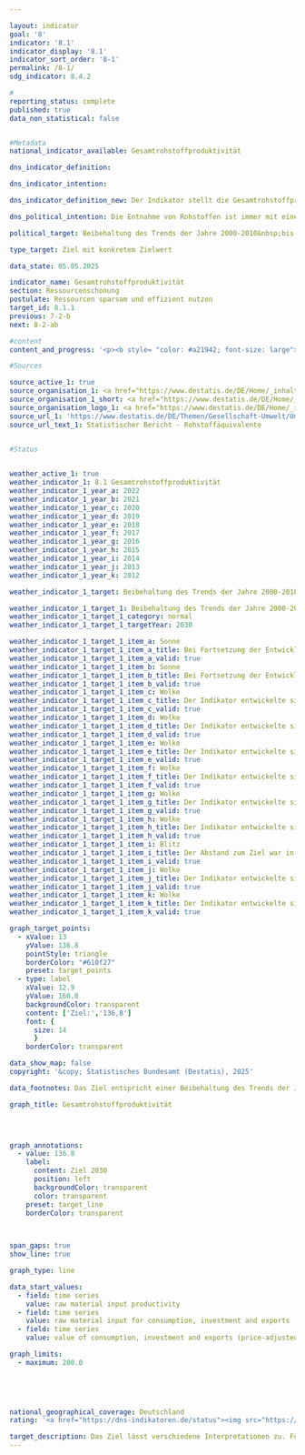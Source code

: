 ```yaml
---

layout: indicator        
goal: '8'        
indicator: '8.1'        
indicator_display: '8.1'        
indicator_sort_order: '8-1'        
permalink: /8-1/        
sdg_indicator: 8.4.2        

#
reporting_status: complete        
published: true        
data_non_statistical: false        


#Metadata        
national_indicator_available: Gesamtrohstoffproduktivität        

dns_indicator_definition:         

dns_indicator_intention:         

dns_indicator_definition_new: Der Indikator stellt die Gesamtrohstoffproduktivität im Vergleich zum Basisjahr 2010&nbsp;dar. Der Indikator setzt den Wert aller an die letzte Verwendung abgegebenen Güter (in Euro, preisbereinigt) in Relation zur Masse der für ihre Produktion im In- und Ausland eingesetzten Rohstoffe (in Tonnen). Die letzte Verwendung umfasst dabei sowohl inländischen Konsum und inländische Investitionen als auch den Export. Im Nenner des Indikators werden sowohl aus der Umwelt entnommene abiotische und biotische Rohstoffe berücksichtigt als auch Pflanzenmaterial, das durch die Land- und Forstwirtschaft produziert wurde. In der Grafik sind sowohl der Indikator selbst als auch Zähler und Nenner einzeln dargestellt.        

dns_political_intention: Die Entnahme von Rohstoffen ist immer mit einer Beeinträchtigung der Natur verbunden. Durch die steigende Nachfrage nach Rohstoffen werden weltweit zunehmend Rohstoffvorkommen in Gebieten erschlossen, die besonders sensibel auf menschliche Einflüsse reagieren. Daher hat sich die Bundesregierung bereits im Deutschen Ressourceneffizienzprogramm (ProgRess) II im Jahr 2016&nbsp;das Ziel gesetzt, dass die Gesamtrohstoffproduktivität weiterhin steigen soll.        

political_target: Beibehaltung des Trends der Jahre 2000-2010&nbsp;bis 2030        

type_target: Ziel mit konkretem Zielwert        

data_state: 05.05.2025        

indicator_name: Gesamtrohstoffproduktivität        
section: Ressourcenschonung        
postulate: Ressourcen sparsam und effizient nutzen        
target_id: 8.1.1        
previous: 7-2-b        
next: 8-2-ab        

#content         
content_and_progress: '<p><b style= "color: #a21942; font-size: large">8.1&nbsp;Gesamtrohstoffproduktivität</b><br><br>Für die Herstellung aller Güter, die in Deutschland an die letzte Verwendung abgegebenen werden, sind Rohstoffe notwendig. Die letzte Verwendung kann dabei&nbsp;–&nbsp;je nach Art der Güter&nbsp;–&nbsp;deren Konsum, die Investition in Nicht-Konsumgüter oder der Export ins Ausland sein. Die Ressourcen fossiler Energieträger, Erze und anderer mineralischer Rohstoffe sind jedoch begrenzt. Biotische Rohstoffe wie Holz oder landwirtschaftliche Produkte sind zwar erneuerbar, wirken sich durch ihre Nutzung jedoch ebenfalls auf die Umwelt aus. Daher ist es wichtig, den Umfang der direkten und indirekten Rohstoffnutzung genau zu erfassen.<br><br>Als Indikator für die Intensität der Rohstoffnutzung eines Landes dient die Gesamtrohstoffproduktivität. Sie setzt den monetären Wert der im Inland zur letzten Verwendung bestimmten und exportierten Güter ins Verhältnis zur Menge an Rohstoffäquivalenten, die für deren Herstellung eingesetzt wurden.<br><br>Das Konzept der Rohstoffäquivalente beruht darauf, alle Güter in die Menge an Rohstoffen umzurechnen, die für ihre Produktion entlang der gesamten Wertschöpfungskette&nbsp;–&nbsp;im In- und Ausland&nbsp;–&nbsp;benötigt wurden. Zur Berechnung des Indikators ist unter anderem die Masse der Rohstoffe zu ermitteln, die für die Produktion importierter Güter eingesetzt wurden. Diese erfolgt auf Basis eines komplexen Input-Output-Modells, das physische und monetäre Daten aus verschiedenen amtlichen und nichtamtlichen Quellen kombiniert.<br><br>Der Indikator umfasst neben nicht erneuerbaren Rohstoffen (mineralische Rohstoffe, fossile Energieträger, Steine und Erden) auch pflanzliche Erzeugnisse aus Land- und Forstwirtschaft. Dabei kann es in geringem Umfang zu Doppelzählungen kommen&nbsp;–&nbsp;etwa, wenn sowohl die Masse eines Ernteprodukts als auch die des dafür verwendeten Mineraldüngers berücksichtigt werden.<br><br>Da der im Indikator dargestellte Rohstoffeinsatz sich nicht nur auf die inländische letzte Verwendung bezieht, sondern auch auf den Export, ist dieser Rohstoffeinsatz nicht mit dem Rohstofffußabdruck Deutschlands gleichzusetzen.<br><br>Zwischen 2010&nbsp;und 2022&nbsp;stieg der Indikatorwert um 27&nbsp;%. Dieser Zuwachs ist vor allem auf eine Erhöhung des Zählers zurückzuführen: Der preisbereinigte Wert der letzten Verwendung (inländischer Konsum, inländische Investitionen in Bauten, Ausrüstungen und sonstige Anlagen sowie Exporte) nahm im Vergleichszeitraum um 25&nbsp;% zu. Die inländische Rohstoffentnahme sank leicht (–6&nbsp;%), während die Masse der Importe in Rohstoffäquivalenten nahezu konstant blieb. Insgesamt ergab sich für den Nenner ein Rückgang um 1&nbsp;%.<br><br>Sowohl im Inland entnommene als auch importierte Rohstoffe werden häufig (wieder) exportiert. Der Nenner des Indikators weist daher nicht auf eine erhöhte globale Rohstoffentnahme für Konsum und Investitionen in Deutschland hin, sondern spiegelt teilweise die hohe internationale Verflechtung der deutschen Wirtschaft wider.<br><br>Zwischen 2010&nbsp;und 2022&nbsp;ist die Gesamtrohstoffproduktivität tendenziell gestiegen. Im Jahr 2021&nbsp;nahm sie gegenüber dem Vorjahr um 5&nbsp;Prozentpunkte zu; für 2022&nbsp;zeigen vorläufige Berechnungen einen weiteren Anstieg um 11&nbsp;Prozentpunkte. Insgesamt ergibt sich von 2010&nbsp;bis 2022&nbsp;ein Zuwachs von 27&nbsp;Prozentpunkten. Das entspricht einem durchschnittlichen jährlichen Wachstum von etwa 2,0&nbsp;%&nbsp;–&nbsp;und liegt damit über dem politisch festgelegten Ziel.</p>'                

#Sources        

source_active_1: true
source_organisation_1: <a href="https://www.destatis.de/DE/Home/_inhalt.html" target="_blank">Statistisches Bundesamt</a>
source_organisation_1_short: <a href="https://www.destatis.de/DE/Home/_inhalt.html" target="_blank">Statistisches Bundesamt</a>
source_organisation_logo_1: <a href="https://www.destatis.de/DE/Home/_inhalt.html" target="_blank"><img src="https://dns-indikatoren.de/public/OrgImgDe/destatis.png" alt="Statistisches Bundesamt" title=" Klicken Sie hier um zur Homepage der Organisation Statistisches Bundesamt zu gelangen." style="height:60px; width:148px; border:transparent"/></a>
source_url_1: 'https://www.destatis.de/DE/Themen/Gesellschaft-Umwelt/Umwelt/UGR/rohstoffe-materialfluesse-wasser/_inhalt.html#_47vjyakwy'
source_url_text_1: Statistischer Bericht - Rohstoffäquivalente
        

#Status        


weather_active_1: true
weather_indicator_1: 8.1 Gesamtrohstoffproduktivität
weather_indicator_1_year_a: 2022
weather_indicator_1_year_b: 2021
weather_indicator_1_year_c: 2020
weather_indicator_1_year_d: 2019
weather_indicator_1_year_e: 2018
weather_indicator_1_year_f: 2017
weather_indicator_1_year_g: 2016
weather_indicator_1_year_h: 2015
weather_indicator_1_year_i: 2014
weather_indicator_1_year_j: 2013
weather_indicator_1_year_k: 2012

weather_indicator_1_target: Beibehaltung des Trends der Jahre 2000-2010&nbsp;bis 2030

weather_indicator_1_target_1: Beibehaltung des Trends der Jahre 2000-2010&nbsp;bis 2030
weather_indicator_1_target_1_category: normal
weather_indicator_1_target_1_targetYear: 2030

weather_indicator_1_target_1_item_a: Sonne
weather_indicator_1_target_1_item_a_title: Bei Fortsetzung der Entwicklung aus 2022 wäre der Zielwert erreicht oder um weniger als 5&nbsp;% der Differenz zwischen Zielwert und dem Wert aus 2022 verfehlt worden.
weather_indicator_1_target_1_item_a_valid: true
weather_indicator_1_target_1_item_b: Sonne
weather_indicator_1_target_1_item_b_title: Bei Fortsetzung der Entwicklung aus 2021 wäre der Zielwert erreicht oder um weniger als 5&nbsp;% der Differenz zwischen Zielwert und dem Wert aus 2021 verfehlt worden.
weather_indicator_1_target_1_item_b_valid: true
weather_indicator_1_target_1_item_c: Wolke
weather_indicator_1_target_1_item_c_title: Der Indikator entwickelte sich in 2020 zwar in die gewünschte Richtung auf das Ziel zu, bei Fortsetzung der Entwicklung wäre das Ziel im Zieljahr aber um mehr als 20 % der Differenz zwischen Zielwert und dem Wert aus 2020 verfehlt worden.
weather_indicator_1_target_1_item_c_valid: true
weather_indicator_1_target_1_item_d: Wolke
weather_indicator_1_target_1_item_d_title: Der Indikator entwickelte sich in 2019 zwar in die gewünschte Richtung auf das Ziel zu, bei Fortsetzung der Entwicklung wäre das Ziel im Zieljahr aber um mehr als 20 % der Differenz zwischen Zielwert und dem Wert aus 2019 verfehlt worden.
weather_indicator_1_target_1_item_d_valid: true
weather_indicator_1_target_1_item_e: Wolke
weather_indicator_1_target_1_item_e_title: Der Indikator entwickelte sich in 2018 zwar in die gewünschte Richtung auf das Ziel zu, bei Fortsetzung der Entwicklung wäre das Ziel im Zieljahr aber um mehr als 20 % der Differenz zwischen Zielwert und dem Wert aus 2018 verfehlt worden.
weather_indicator_1_target_1_item_e_valid: true
weather_indicator_1_target_1_item_f: Wolke
weather_indicator_1_target_1_item_f_title: Der Indikator entwickelte sich in 2017 zwar in die gewünschte Richtung auf das Ziel zu, bei Fortsetzung der Entwicklung wäre das Ziel im Zieljahr aber um mehr als 20 % der Differenz zwischen Zielwert und dem Wert aus 2017 verfehlt worden.
weather_indicator_1_target_1_item_f_valid: true
weather_indicator_1_target_1_item_g: Wolke
weather_indicator_1_target_1_item_g_title: Der Indikator entwickelte sich in 2016 zwar in die gewünschte Richtung auf das Ziel zu, bei Fortsetzung der Entwicklung wäre das Ziel im Zieljahr aber um mehr als 20 % der Differenz zwischen Zielwert und dem Wert aus 2016 verfehlt worden.
weather_indicator_1_target_1_item_g_valid: true
weather_indicator_1_target_1_item_h: Wolke
weather_indicator_1_target_1_item_h_title: Der Indikator entwickelte sich in 2015 zwar in die gewünschte Richtung auf das Ziel zu, bei Fortsetzung der Entwicklung wäre das Ziel im Zieljahr aber um mehr als 20 % der Differenz zwischen Zielwert und dem Wert aus 2015 verfehlt worden.
weather_indicator_1_target_1_item_h_valid: true
weather_indicator_1_target_1_item_i: Blitz
weather_indicator_1_target_1_item_i_title: Der Abstand zum Ziel war in 2014 konstant hoch oder hat sich vergrößert. Der Indikator entwickelte sich also nicht in die gewünschte Richtung.
weather_indicator_1_target_1_item_i_valid: true
weather_indicator_1_target_1_item_j: Wolke
weather_indicator_1_target_1_item_j_title: Der Indikator entwickelte sich in 2013 zwar in die gewünschte Richtung auf das Ziel zu, bei Fortsetzung der Entwicklung wäre das Ziel im Zieljahr aber um mehr als 20 % der Differenz zwischen Zielwert und dem Wert aus 2013 verfehlt worden.
weather_indicator_1_target_1_item_j_valid: true
weather_indicator_1_target_1_item_k: Wolke
weather_indicator_1_target_1_item_k_title: Der Indikator entwickelte sich in 2012 zwar in die gewünschte Richtung auf das Ziel zu, bei Fortsetzung der Entwicklung wäre das Ziel im Zieljahr aber um mehr als 20 % der Differenz zwischen Zielwert und dem Wert aus 2012 verfehlt worden.
weather_indicator_1_target_1_item_k_valid: true        

graph_target_points:
  - xValue: 13
    yValue: 136.8
    pointStyle: triangle
    borderColor: "#610f27"
    preset: target_points
  - type: label
    xValue: 12.9
    yValue: 160.0
    backgroundColor: transparent
    content: ['Ziel:','136,8']
    font: {
      size: 14
      }
    borderColor: transparent        

data_show_map: false        
copyright: '&copy; Statistisches Bundesamt (Destatis), 2025'        

data_footnotes: Das Ziel entspricht einer Beibehaltung des Trends der Jahre 2000&nbsp;bis 2010&nbsp;mit durchschnittlich rund 1,6&nbsp;% Steigerung pro Jahr.<br>• 2022&nbsp;vorläufige Daten.        

graph_title: Gesamtrohstoffproduktivität        

        


graph_annotations:
  - value: 136.8
    label:
      content: Ziel 2030
      position: left
      backgroundColor: transparent
      color: transparent
    preset: target_line
    borderColor: transparent        

        

span_gaps: true        
show_line: true        

graph_type: line                

data_start_values: 
  - field: time series
    value: raw material input productivity
  - field: time series
    value: raw material input for consumption, investment and exports
  - field: time series
    value: value of consumption, investment and exports (price-adjusted)        

graph_limits: 
  - maximum: 200.0        

        

                        

national_geographical_coverage: Deutschland                
rating: '<a href="https://dns-indikatoren.de/status"><img src="https://sdg-indikatoren.de/public/Wettersymbole/Sonne.png" title="Bei Fortsetzung der Entwicklung aus 2022 wäre der Zielwert erreicht oder um weniger als 5&nbsp;% der Differenz zwischen Zielwert und dem Wert aus 2022 verfehlt worden." alt="Wettersymbol Sonne"/></a>'        

target_description: Das Ziel lässt verschiedene Interpretationen zu. Für die hier vorgenommene Bewertung des Indikators 8.1&nbsp;wird das geometrische Mittel der Steigerung des Indikatorwertes zwischen 2000&nbsp;und 2010&nbsp;berechnet und als Grundlage für den gewünschten Verlauf bis 2030&nbsp;verwendet. Normiert auf den Wert von 2010&nbsp;ergibt sich ein Zielwert von 136,8&nbsp;für das Jahr 2030. Demnach soll die Gesamtrohstoffproduktivität bis 2030&nbsp;auf mindestens 136,8&nbsp;% des Wertes von 2010&nbsp;gesteigert werden.<br><br>• Setzt sich die Entwicklung der Jahre 2017&nbsp;bis 2022&nbsp;fort, wird dieser Wert im Jahr 2030&nbsp;erreicht. Der Indikator 8.1&nbsp;wird daher für das Jahr 2022&nbsp;mit <b>Sonne</b> bewertet.        
---
```


